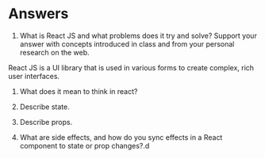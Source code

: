 # Answers

1. What is React JS and what problems does it try and solve? Support your answer with concepts introduced in class and from your personal research on the web.

React JS is a UI library that is used in various forms to create complex, rich user interfaces.

1. What does it mean to think in react?

1. Describe state.

1. Describe props.

1. What are side effects, and how do you sync effects in a React component to state or prop changes?.d
